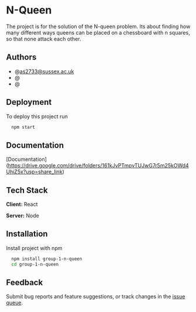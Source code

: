 
# N-Queen   

The project is for the solution of the N-queen problem. 
Its about finding how many different ways queens can be placed on a chessboard with n squares, so that none attack each other.



## Authors

- @as2733@sussex.ac.uk
- @
- @


## Deployment

To deploy this project run

```bash
  npm start
```


## Documentation

[Documentation]
(https://drive.google.com/drive/folders/161kJvPTmpvTUJwG7r5m25kOWd4UhiZ5x?usp=share_link)


## Tech Stack

**Client:** React

**Server:** Node


## Installation

Install project with npm

```bash
  npm install group-1-n-queen
  cd group-1-n-queen
```
    
## Feedback

Submit bug reports and feature suggestions, or track changes in the
[issue queue](https://www.outlook.com//as2733@sussex.ac.uk).

